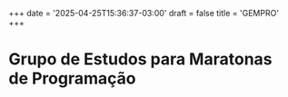 +++
date = '2025-04-25T15:36:37-03:00'
draft = false
title = 'GEMPRO'
+++

# Grupo de Estudos para Maratonas de Programação